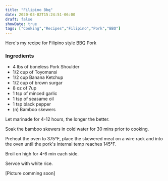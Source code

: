 ```yaml
---
title: "Filipino Bbq"
date: 2020-03-02T15:24:51-06:00
draft: false
showDate: true
tags: ["Cooking","Recipes","Filipino","Pork","BBQ"]
---
```


Here's my recipe for Filipino style BBQ Pork

### Ingredients 
* 4 lbs of boneless Pork Shoulder
* 1/2 cup of Toyomansi 
* 1/2 cup Banana Ketchup
* 1/2 cup of brown surgar
* 8 oz of 7up 
* 1 tsp of minced garlic
* 1 tsp of seasame oil 
* 1 tsp black pepper
* (n) Bamboo skewers

Let marinade for 4-12 hours, the longer the better.

Soak the bamboo skewers in cold water for 30 mins prior to cooking. 

Preheat the oven to 375°F, place the skewered meat on a wire rack and into the oven until the pork's internal temp reaches 145°F.

Broil on high for 4-6 min each side.

Servce with white rice.

[Picture comming soon]